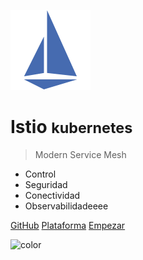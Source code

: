 ![logo](_media/icon.png)

# Istio <small>kubernetes</small>

> Modern Service Mesh

- Control
- Seguridad
- Conectividad
- Observabilidadeeee

[GitHub](https://github.com/gustavoesteban/formacion/tree/master/cursos/istio)
[Plataforma](https://kame.pro)
[Empezar](#Presentación)

![color](#BFD1E5)

